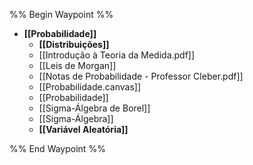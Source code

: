 %% Begin Waypoint %%
- **[[Probabilidade]]**
	- **[[Distribuições]]**
	- [[Introdução à Teoria da Medida.pdf]]
	- [[Leis de Morgan]]
	- [[Notas de Probabilidade - Professor Cleber.pdf]]
	- [[Probabilidade.canvas]]
	- [[Probabilidade]]
	- [[Sigma-Álgebra de Borel]]
	- [[Sigma-Álgebra]]
	- **[[Variável Aleatória]]**

%% End Waypoint %%